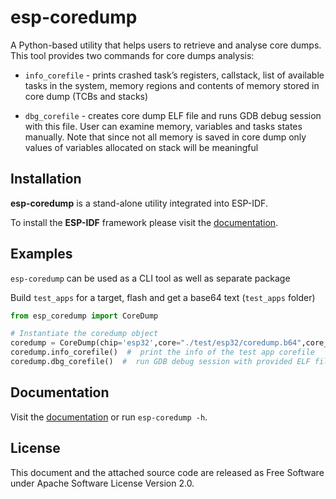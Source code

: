 # esp-coredump

A Python-based utility that helps users to retrieve and analyse core dumps. This tool provides two commands for core dumps analysis:

- `info_corefile` - prints crashed task’s registers, callstack, list of available tasks in the system, memory regions and contents of memory stored in core dump (TCBs and stacks)

- `dbg_corefile` - creates core dump ELF file and runs GDB debug session with this file. User can examine memory, variables and tasks states manually. Note that since not all memory is saved in core dump only values of variables allocated on stack will be meaningful

## Installation

**esp-coredump** is a stand-alone utility integrated into ESP-IDF.

To install the **ESP-IDF** framework please visit the [documentation](https://docs.espressif.com/projects/esp-idf/en/latest/esp32/get-started/index.html).

## Examples

`esp-coredump` can be used as a CLI tool as well as separate package

Build  `test_apps` for a target, flash and get a base64 text (`test_apps` folder)

```python
from esp_coredump import CoreDump

# Instantiate the coredump object
coredump = CoreDump(chip='esp32',core="./test/esp32/coredump.b64",core_format='b64', prog='./test_apps/build/test_core_dump.elf')
coredump.info_corefile()  #  print the info of the test app corefile
coredump.dbg_corefile()  #  run GDB debug session with provided ELF file
```

## Documentation

Visit the [documentation](https://docs.espressif.com/projects/esp-idf/en/latest/esp32/api-guides/core_dump.html) or run `esp-coredump -h`.

## License

This document and the attached source code are released as Free Software under Apache Software License Version 2.0.
